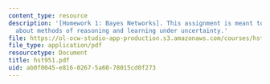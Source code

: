 ```yaml
---
content_type: resource
description: '[Homework 1: Bayes Networks]. This assignment is meant to teach you
  about methods of reasoning and learning under uncertainty.'
file: https://ol-ocw-studio-app-production.s3.amazonaws.com/courses/hst-951j-medical-decision-support-spring-2003/ab0f0045e81602675a6078015cd0f273_hst951.pdf
file_type: application/pdf
resourcetype: Document
title: hst951.pdf
uid: ab0f0045-e816-0267-5a60-78015cd0f273
---
```

